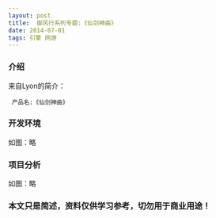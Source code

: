 ```yaml
---
layout: post
title:  御风行系列专题:《仙剑神曲》
date: 2014-07-01
tags: 引擎 网游
---
```



### 介绍


来自Lyon的简介：

	 产品名:《仙剑神曲》




### 开发环境

如图：略

### 项目分析

如图：略



### 本文只是简述，资料仅供学习参考，切勿用于商业用途！